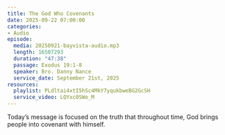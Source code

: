 ```yaml
---
title: The God Who Covenants
date: 2025-09-22 07:00:00
categories:
- Audio
episode:
  media: 20250921-bayvista-audio.mp3
  length: 16507293
  duration: "47:38"
  passage: Exodus 19:1-8
  speaker: Bro. Danny Nance
  service_date: September 21st, 2025
resources:
  playlist: PLdltai4xtI5hSc4MkY7yqukbweBG2GcSH
  service_video: LQYxc0SWo_M
---
```

Today’s message is focused on the truth that throughout time, God brings people into covenant
with himself.
